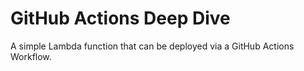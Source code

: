 # GitHub Actions Deep Dive

A simple Lambda function that can be deployed via a GitHub Actions Workflow. 
